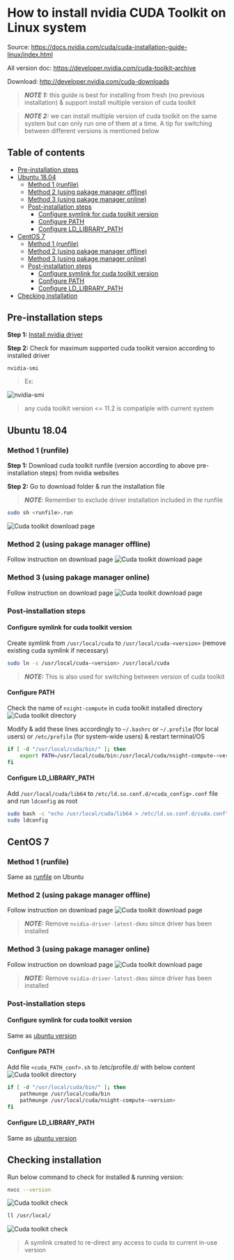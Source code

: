 # How to install nvidia CUDA Toolkit on Linux system
Source: https://docs.nvidia.com/cuda/cuda-installation-guide-linux/index.html

All version doc: https://developer.nvidia.com/cuda-toolkit-archive

Download: http://developer.nvidia.com/cuda-downloads

> **_NOTE 1:_** this guide is best for installing from fresh (no previous installation) & support install multiple version of cuda toolkit

> **_NOTE 2:_** we can install multiple version of cuda toolkit on the same system but can only run one of them at a time. A tip for switching between different versions is mentioned below

## Table of contents
- [Pre-installation steps](#Pre-installation-steps)
- [Ubuntu 18.04](#Ubuntu-18.04)
    - [Method 1 (runfile)](#Method-1-(runfile))
    - [Method 2 (using pakage manager offline)](#Method-2-(using-pakage-manager-offline))
    - [Method 3 (using pakage manager online)](#Method-3-(using-pakage-manager-online))
    - [Post-installation steps](#Post-installation-steps)
        - [Configure symlink for cuda toolkit version](#Configure-symlink-for-cuda-toolkit-version)
        - [Configure PATH](#Configure-PATH)
        - [Configure LD_LIBRARY_PATH](#Configure-LD_LIBRARY_PATH)
- [CentOS 7](#CentOS-7)
    - [Method 1 (runfile)](#Method-1-(runfile)-1)
    - [Method 2 (using pakage manager offline)](#Method-2-(using-pakage-manager-offline)-1)
    - [Method 3 (using pakage manager online)](#Method-3-(using-pakage-manager-online)-1)
    - [Post-installation steps](#Post-installation-steps-1)
        - [Configure symlink for cuda toolkit version](#Configure-symlink-for-cuda-toolkit-version-1)
        - [Configure PATH](#Configure-PATH-1)
        - [Configure LD_LIBRARY_PATH](#Configure-LD_LIBRARY_PATH-1)
- [Checking installation](#Checking-installation)

## Pre-installation steps
__Step 1:__ [Install nvidia driver](../driver)

__Step 2:__ Check for maximum supported cuda toolkit version according to installed driver
```sh
nvidia-smi
```
> Ex:

![nvidia-smi](../images/nvidia_smi.png)

> any cuda toolkit version <= 11.2 is compatiple with current system

## Ubuntu 18.04
### Method 1 (runfile)
__Step 1:__ Download cuda toolkit runfile (version according to above pre-installation steps) from nvidia websites

__Step 2:__ Go to download folder & run the installation file

> **_NOTE_**: Remember to exclude driver installation included in the runfile
```sh
sudo sh <runfile>.run
```
![Cuda toolkit download page](../images/cuda_toolkit0.png)

### Method 2 (using pakage manager offline)
Follow instruction on download page
![Cuda toolkit download page](../images/cuda_toolkit1.png)

### Method 3 (using pakage manager online)
Follow instruction on download page
![Cuda toolkit download page](../images/cuda_toolkit2.png)

### Post-installation steps
#### Configure symlink for cuda toolkit version
Create symlink from `/usr/local/cuda` to `/usr/local/cuda-<version>` (remove existing cuda symlink if necessary)
```sh
sudo ln -s /usr/local/cuda-<version> /usr/local/cuda
```
> **_NOTE:_** This is also used for switching between version of cuda toolkit

#### Configure PATH
Check the name of `nsight-compute` in cuda toolkit installed directory
![Cuda toolkit directory](../images/cuda_toolkit3.png)

Modify & add these lines accordingly to `~/.bashrc` or `~/.profile` (for local users) or `/etc/profile` (for system-wide users) & restart terminal/OS
```sh
if [ -d "/usr/local/cuda/bin/" ]; then
    export PATH=/usr/local/cuda/bin:/usr/local/cuda/nsight-compute-<version>${PATH:+:${PATH}}
fi
```
#### Configure LD_LIBRARY_PATH
Add `/usr/local/cuda/lib64` to `/etc/ld.so.conf.d/<cuda_config>.conf` file and run `ldconfig` as root
```sh
sudo bash -c "echo /usr/local/cuda/lib64 > /etc/ld.so.conf.d/cuda.conf"
sudo ldconfig
```

## CentOS 7
### Method 1 (runfile)
Same as [runfile](#Method-1-(runfile)) on Ubuntu

### Method 2 (using pakage manager offline)
Follow instruction on download page
![Cuda toolkit download page](../images/cuda_toolkit5.png)

> **_NOTE:_** Remove `nvidia-driver-latest-dkms` since driver has been installed

### Method 3 (using pakage manager online)
Follow instruction on download page
![Cuda toolkit download page](../images/cuda_toolkit6.png)

> **_NOTE:_** Remove `nvidia-driver-latest-dkms` since driver has been installed

### Post-installation steps
#### Configure symlink for cuda toolkit version
Same as [ubuntu version](#Configure-symlink-for-cuda-toolkit-version)

#### Configure PATH
Add file `<cuda_PATH_conf>.sh` to /etc/profile.d/ with below content
![Cuda toolkit directory](../images/cuda_toolkit3.png)
```sh
if [ -d "/usr/local/cuda/bin/" ]; then
    pathmunge /usr/local/cuda/bin
    pathmunge /usr/local/cuda/nsight-compute-<version>
fi
```

#### Configure LD_LIBRARY_PATH
Same as [ubuntu version](#Configure-LD_LIBRARY_PATH)

## Checking installation
Run below command to check for installed & running version:

```sh
nvcc --version
```
![Cuda toolkit check](../images/cuda_toolkit7.png)

```sh
ll /usr/local/
```
![Cuda toolkit check](../images/cuda_toolkit8.png)
> A symlink created to re-direct any access to cuda to current in-use version
